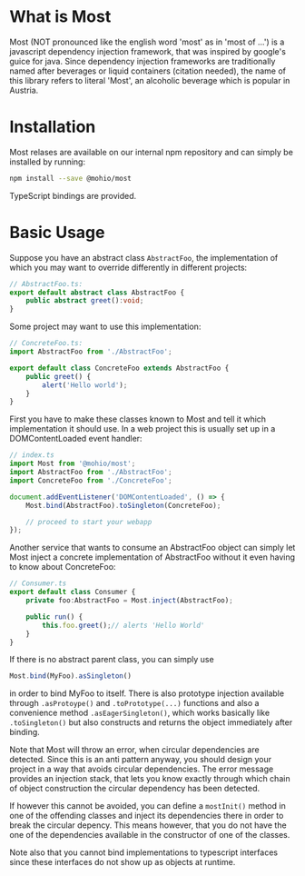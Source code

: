 What is Most
============

Most (NOT pronounced like the english word 'most' as in 'most of ...') is a
javascript dependency
injection framework, that was inspired by google's guice for java. Since
dependency injection frameworks are
traditionally named after beverages or liquid containers (citation needed),
the name of this library refers to literal 'Most', an alcoholic
beverage which is popular in Austria.

Installation
============

Most relases are available on our internal npm repository and can simply be
installed by running:

```bash
npm install --save @mohio/most
```

TypeScript bindings are provided.

Basic Usage
===========

Suppose you have an abstract class `AbstractFoo`, the implementation
of which you may want to override differently in different projects:

```typescript
// AbstractFoo.ts:
export default abstract class AbstractFoo {
	public abstract greet():void;
}
```

Some project may want to use this implementation:
```typescript
// ConcreteFoo.ts:
import AbstractFoo from './AbstractFoo';

export default class ConcreteFoo extends AbstractFoo {
	public greet() {
		alert('Hello world');
	}
}
```

First you have to make these classes known to Most and tell it which
implementation it should use. In a web project this is usually set up
in a DOMContentLoaded event handler:

```typescript
// index.ts
import Most from '@mohio/most';
import AbstractFoo from './AbstractFoo';
import ConcreteFoo from './ConcreteFoo';

document.addEventListener('DOMContentLoaded', () => {
	Most.bind(AbstractFoo).toSingleton(ConcreteFoo);

	// proceed to start your webapp
});
```

Another service that wants to consume an AbstractFoo object can simply
let Most inject a concrete implementation of AbstractFoo without it
even having to know about ConcreteFoo:

```typescript
// Consumer.ts
export default class Consumer {
	private foo:AbstractFoo = Most.inject(AbstractFoo);

	public run() {
		this.foo.greet();// alerts 'Hello World'
	}
}
```

If there is no abstract parent class, you can simply use
```typescript
Most.bind(MyFoo).asSingleton()
```

in order to bind MyFoo to itself. There is also prototype injection
available through `.asProtoype()` and `.toPrototype(...)` functions
and also a convenience method `.asEagerSingleton()`, which works
basically like `.toSingleton()` but also constructs and returns the
object immediately after binding.

Note that Most will throw an error, when circular dependencies are
detected. Since this is an anti pattern anyway, you should design
your project in a way that avoids circular dependencies. The error
message provides an injection stack, that lets you know exactly
through which chain of object construction the circular dependency has
been detected.

If however this cannot be avoided, you can define a `mostInit()` method
in one of the offending classes and inject its dependencies there in
order to break the circular depency. This means however, that you do not
have the one of the dependencies available in the constructor of one
of the classes.

Note also that you cannot bind implementations to typescript interfaces
since these interfaces do not show up as objects at runtime.